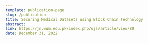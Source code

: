 ```yaml
---
template: publication-page
slug: /publication
title: Securing Medical Datasets using Block Chain Technology
abstract: 
link: https://jn.wum.edu.pk/index.php/ojs/article/view/80
date: December 31, 2022
---
```


